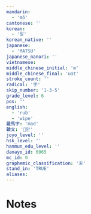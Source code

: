 ```yaml
---
mandarin:
  - 'mǒ'
cantonese: ''
korean:
  - '말'
korean_native: ''
japanese:
  - 'MATSU'
japanese_nanori: ''
vietnamese:
middle_chinese_initial: 'm'
middle_chinese_final: 'uɑt'
stroke_count: ''
radical: '手'
skip_number: '1-3-5'
grade_level: 6
pos: ''
english:
  - 'rub'
  - 'wipe'
羅馬字: 'mad'
韓文: '맏'
joyo_level: ''
hsk_level: ''
hanmun_edu_level: ''
danayo_id: 6065
mc_id: 0
graphemic_classification: '末'
stand_in: 'TRUE'
aliases:
---
```


# Notes
